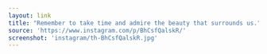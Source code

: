 ```yaml
---
layout: link
title: "Remember to take time and admire the beauty that surrounds us."
source: 'https://www.instagram.com/p/BhCsfQalskR/'
screenshot: 'instagram/th-BhCsfQalskR.jpg'
---
```


